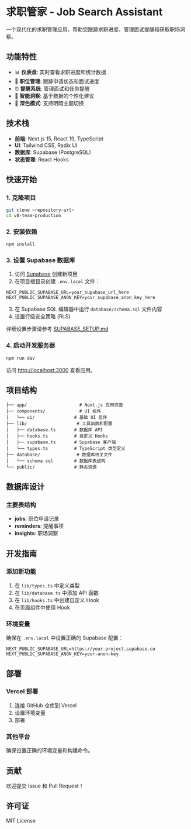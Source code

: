 # 求职管家 - Job Search Assistant

一个现代化的求职管理应用，帮助您跟踪求职进度、管理面试提醒和获取职场洞察。

## 功能特性

- 📊 **仪表盘**: 实时查看求职进度和统计数据
- 💼 **职位管理**: 跟踪申请状态和面试进度
- ⏰ **提醒系统**: 管理面试和任务提醒
- 🧠 **智能洞察**: 基于数据的个性化建议
- 🌙 **深色模式**: 支持明暗主题切换

## 技术栈

- **前端**: Next.js 15, React 19, TypeScript
- **UI**: Tailwind CSS, Radix UI
- **数据库**: Supabase (PostgreSQL)
- **状态管理**: React Hooks

## 快速开始

### 1. 克隆项目

```bash
git clone <repository-url>
cd v0-team-production
```

### 2. 安装依赖

```bash
npm install
```

### 3. 设置 Supabase 数据库

1. 访问 [Supabase](https://supabase.com) 创建新项目
2. 在项目根目录创建 `.env.local` 文件：

```env
NEXT_PUBLIC_SUPABASE_URL=your_supabase_url_here
NEXT_PUBLIC_SUPABASE_ANON_KEY=your_supabase_anon_key_here
```

3. 在 Supabase SQL 编辑器中运行 `database/schema.sql` 文件内容
4. 设置行级安全策略 (RLS)

详细设置步骤请参考 [SUPABASE_SETUP.md](./SUPABASE_SETUP.md)

### 4. 启动开发服务器

```bash
npm run dev
```

访问 [http://localhost:3000](http://localhost:3000) 查看应用。

## 项目结构

```
├── app/                    # Next.js 应用页面
├── components/             # UI 组件
│   └── ui/               # 基础 UI 组件
├── lib/                   # 工具函数和配置
│   ├── database.ts       # 数据库 API
│   ├── hooks.ts          # 自定义 Hooks
│   ├── supabase.ts       # Supabase 客户端
│   └── types.ts          # TypeScript 类型定义
├── database/              # 数据库相关文件
│   └── schema.sql        # 数据库表结构
└── public/               # 静态资源
```

## 数据库设计

### 主要表结构

- **jobs**: 职位申请记录
- **reminders**: 提醒事项
- **insights**: 职场洞察

## 开发指南

### 添加新功能

1. 在 `lib/types.ts` 中定义类型
2. 在 `lib/database.ts` 中添加 API 函数
3. 在 `lib/hooks.ts` 中创建自定义 Hook
4. 在页面组件中使用 Hook

### 环境变量

确保在 `.env.local` 中设置正确的 Supabase 配置：

```env
NEXT_PUBLIC_SUPABASE_URL=https://your-project.supabase.co
NEXT_PUBLIC_SUPABASE_ANON_KEY=your-anon-key
```

## 部署

### Vercel 部署

1. 连接 GitHub 仓库到 Vercel
2. 设置环境变量
3. 部署

### 其他平台

确保设置正确的环境变量和构建命令。

## 贡献

欢迎提交 Issue 和 Pull Request！

## 许可证

MIT License